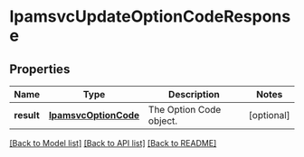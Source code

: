 # IpamsvcUpdateOptionCodeResponse

## Properties
Name | Type | Description | Notes
------------ | ------------- | ------------- | -------------
**result** | [**IpamsvcOptionCode**](IpamsvcOptionCode.md) | The Option Code object. | [optional] 

[[Back to Model list]](../README.md#documentation-for-models) [[Back to API list]](../README.md#documentation-for-api-endpoints) [[Back to README]](../README.md)


